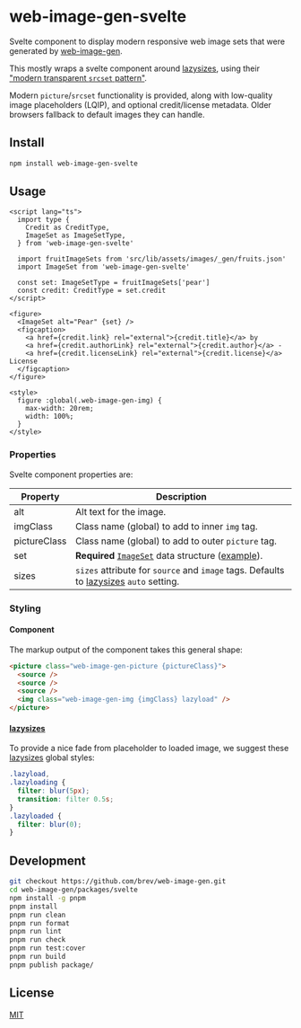 # web-image-gen-svelte

Svelte component to display modern responsive web image sets that were
generated by [web-image-gen][web-image-gen].

This mostly wraps a svelte component around [lazysizes][lazysizes], using
their ["modern transparent `srcset` pattern"][pattern].

Modern `picture`/`srcset` functionality is provided, along with low-quality
image placeholders (LQIP), and optional credit/license metadata. Older browsers
fallback to default images they can handle.

## Install

```sh
npm install web-image-gen-svelte
```

## Usage

```svelte
<script lang="ts">
  import type {
    Credit as CreditType,
    ImageSet as ImageSetType,
  } from 'web-image-gen-svelte'

  import fruitImageSets from 'src/lib/assets/images/_gen/fruits.json'
  import ImageSet from 'web-image-gen-svelte'

  const set: ImageSetType = fruitImageSets['pear']
  const credit: CreditType = set.credit
</script>

<figure>
  <ImageSet alt="Pear" {set} />
  <figcaption>
    <a href={credit.link} rel="external">{credit.title}</a> by
    <a href={credit.authorLink} rel="external">{credit.author}</a> -
    <a href={credit.licenseLink} rel="external">{credit.license}</a> License
  </figcaption>
</figure>

<style>
  figure :global(.web-image-gen-img) {
    max-width: 20rem;
    width: 100%;
  }
</style>
```

### Properties

Svelte component properties are:

| Property     | Description                                                                                         |
| ------------ | --------------------------------------------------------------------------------------------------- |
| alt          | Alt text for the image.                                                                             |
| imgClass     | Class name (global) to add to inner `img` tag.                                                      |
| pictureClass | Class name (global) to add to outer `picture` tag.                                                  |
| set          | **Required** [`ImageSet`][imageset] data structure ([example][example]).                            |
| sizes        | `sizes` attribute for `source` and `image` tags. Defaults to [lazysizes][lazysizes] `auto` setting. |

### Styling

#### Component

The markup output of the component takes this general shape:

```html
<picture class="web-image-gen-picture {pictureClass}">
  <source />
  <source />
  <source />
  <img class="web-image-gen-img {imgClass} lazyload" />
</picture>
```

#### [lazysizes][lazysizes]

To provide a nice fade from placeholder to loaded image, we suggest these
[lazysizes][lazysizes] global styles:

```css
.lazyload,
.lazyloading {
  filter: blur(5px);
  transition: filter 0.5s;
}
.lazyloaded {
  filter: blur(0);
}
```

## Development

```sh
git checkout https://github.com/brev/web-image-gen.git
cd web-image-gen/packages/svelte
npm install -g pnpm
pnpm install
pnpm run clean
pnpm run format
pnpm run lint
pnpm run check
pnpm run test:cover
pnpm run build
pnpm publish package/
```

## License

[MIT][mit-license]

[example]: https://github.com/brev/web-image-gen/tree/main/packages/cli#import
[imageset]: https://github.com/brev/web-image-gen/blob/main/packages/common/types/ImageSet.d.ts
[lazysizes]: https://github.com/aFarkas/lazysizes#readme
[mit-license]: https://mit-license.org/
[pattern]: https://github.com/aFarkas/lazysizes#modern-transparent-srcset-pattern
[web-image-gen]: https://github.com/brev/web-image-gen/tree/main/packages/cli#readme
